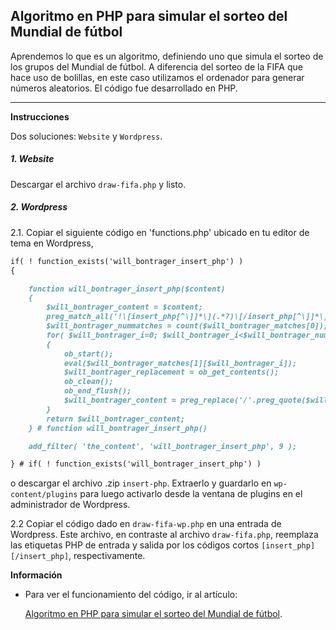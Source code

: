 ## Algoritmo en PHP para simular el sorteo del Mundial de fútbol
Aprendemos lo que es un algoritmo, definiendo uno que simula el  sorteo de los grupos del Mundial de fútbol. A diferencia del sorteo  de la FIFA que hace uso de bolillas, en este caso utilizamos el ordenador para generar números aleatorios. El código fue desarrollado en PHP.
<hr>

**Instrucciones**

Dos soluciones: `Website` y `Wordpress`.

##### 1. Website

Descargar el archivo `draw-fifa.php` y listo.

##### 2. Wordpress

2.1. Copiar el siguiente código en 'functions.php' ubicado en tu editor de tema en Wordpress,
```markdown
if( ! function_exists('will_bontrager_insert_php') )
{

	function will_bontrager_insert_php($content)
	{
		$will_bontrager_content = $content;
		preg_match_all('!\[insert_php[^\]]*\](.*?)\[/insert_php[^\]]*\]!is',$will_bontrager_content,$will_bontrager_matches);
		$will_bontrager_nummatches = count($will_bontrager_matches[0]);
		for( $will_bontrager_i=0; $will_bontrager_i<$will_bontrager_nummatches; $will_bontrager_i++ )
		{
			ob_start();
			eval($will_bontrager_matches[1][$will_bontrager_i]);
			$will_bontrager_replacement = ob_get_contents();
			ob_clean();
			ob_end_flush();
			$will_bontrager_content = preg_replace('/'.preg_quote($will_bontrager_matches[0][$will_bontrager_i],'/').'/',$will_bontrager_replacement,$will_bontrager_content,1);
		}
		return $will_bontrager_content;
	} # function will_bontrager_insert_php()

	add_filter( 'the_content', 'will_bontrager_insert_php', 9 );

} # if( ! function_exists('will_bontrager_insert_php') )
```
o descargar el archivo .zip `insert-php`. Extraerlo y guardarlo en `wp-content/plugins` para luego activarlo desde la ventana de plugins en el administrador de Wordpress.

2.2 Copiar el código dado en `draw-fifa-wp.php` en una entrada de Wordpress. Este archivo, en contraste al archivo `draw-fifa.php`, reemplaza las etiquetas PHP de entrada y salida por los códigos cortos `[insert_php]` `[/insert_php]`, respectivamente. 


**Información**

- Para ver el funcionamiento del código, ir al artículo: 
  
  [Algoritmo en PHP para simular el sorteo del Mundial de fútbol](https://nepy.pe/article.php?pid=625a92df2393c&lan=es). 
  
  



